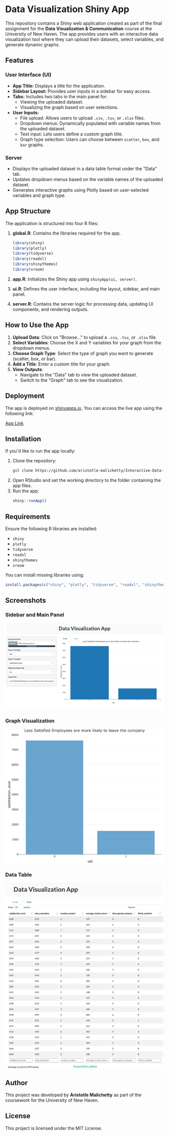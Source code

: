 # Data Visualization Shiny App

This repository contains a Shiny web application created as part of the final assignment for the **Data Visualization & Communication** course at the University of New Haven. The app provides users with an interactive data visualization tool where they can upload their datasets, select variables, and generate dynamic graphs.

## Features

### User Interface (UI)
- **App Title:** Displays a title for the application.
- **Sidebar Layout:** Provides user inputs in a sidebar for easy access.
- **Tabs:** Includes two tabs in the main panel for:
  - Viewing the uploaded dataset.
  - Visualizing the graph based on user selections.
- **User Inputs:**
  - File upload: Allows users to upload `.csv`, `.tsv`, or `.xlsx` files.
  - Dropdown menus: Dynamically populated with variable names from the uploaded dataset.
  - Text input: Lets users define a custom graph title.
  - Graph type selection: Users can choose between `scatter`, `box`, and `bar` graphs.

### Server
- Displays the uploaded dataset in a data table format under the "Data" tab.
- Updates dropdown menus based on the variable names of the uploaded dataset.
- Generates interactive graphs using Plotly based on user-selected variables and graph type.

## App Structure

The application is structured into four R files:

1. **global.R**: Contains the libraries required for the app.
   ```r
   library(shiny)
   library(plotly)
   library(tidyverse)
   library(readxl)
   library(shinythemes)
   library(vroom)
   ```

2. **app.R**: Initializes the Shiny app using `shinyApp(ui, server)`.

3. **ui.R**: Defines the user interface, including the layout, sidebar, and main panel.

4. **server.R**: Contains the server logic for processing data, updating UI components, and rendering outputs.

## How to Use the App

1. **Upload Data**: Click on "Browse..." to upload a `.csv`, `.tsv`, or `.xlsx` file.
2. **Select Variables**: Choose the X and Y variables for your graph from the dropdown menus.
3. **Choose Graph Type**: Select the type of graph you want to generate (scatter, box, or bar).
4. **Add a Title**: Enter a custom title for your graph.
5. **View Outputs**:
   - Navigate to the "Data" tab to view the uploaded dataset.
   - Switch to the "Graph" tab to see the visualization.

## Deployment

The app is deployed on [shinyapps.io](https://www.shinyapps.io/). You can access the live app using the following link:

[App Link](https://aristotlem.shinyapps.io/DV_Final_App/)

## Installation

If you'd like to run the app locally:

1. Clone the repository:
   ```bash
   git clone https://github.com/aristotle-malichetty/Interactive-Data-Visualization-Shiny-App.git
   ```
2. Open RStudio and set the working directory to the folder containing the app files.
3. Run the app:
   ```r
   shiny::runApp()
   ```

## Requirements

Ensure the following R libraries are installed:
- `shiny`
- `plotly`
- `tidyverse`
- `readxl`
- `shinythemes`
- `vroom`

You can install missing libraries using:
```r
install.packages(c("shiny", "plotly", "tidyverse", "readxl", "shinythemes", "vroom"))
```

## Screenshots

### Sidebar and Main Panel
![App Layout](https://github.com/aristotle-malichetty/Interactive-Data-Visualization-Shiny-App/blob/main/data%20visualization%20app-sidepanel-mainpanel.png)

### Graph Visualization
![Graph Example](https://github.com/aristotle-malichetty/Interactive-Data-Visualization-Shiny-App/blob/main/graph%20visualization.png)

### Data Table
![Data Table](https://github.com/aristotle-malichetty/Interactive-Data-Visualization-Shiny-App/blob/main/data%20table%20example.png)

## Author
This project was developed by **Aristotle Malichetty** as part of the coursework for the University of New Haven.

## License
This project is licensed under the MIT License.
